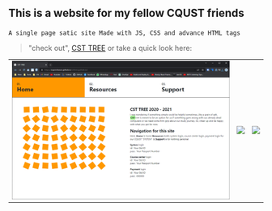 ## This is a website for my fellow CQUST friends

    A single page satic site Made with JS, CSS and advance HTML tags


> "check out", [CST TREE](https://nayemhasan.github.io/Static_Website/)
or take a quick look here:
<table>
  <tr> 
    <td><img src="https://github.com/Nayemhasan/Static_Website/blob/main/img/pics/home.png"></td>
    <td><img src="https://github.com/Nayemhasan/csttree.guthub.io/blob/main/img/pics/resources.png"></td>
    <td><img src="https://github.com/Nayemhasan/csttree.guthub.io/blob/main/img/pics/support.png"></td>
  </tr>
</table>

